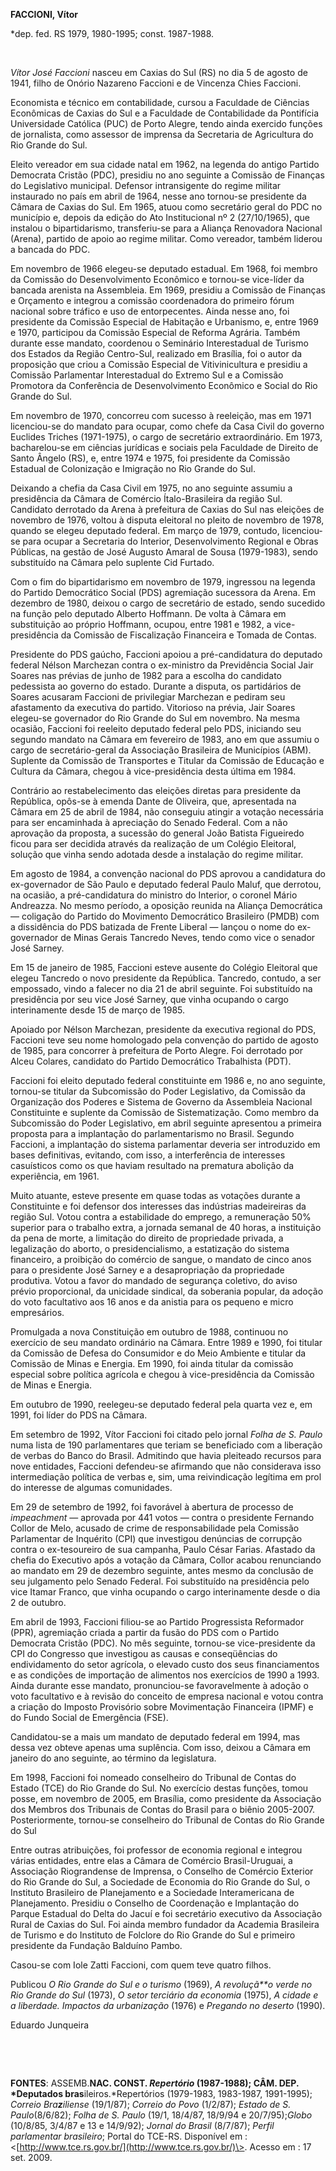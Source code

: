 **FACCIONI, Vítor**

\*dep. fed. RS 1979, 1980-1995; const. 1987-1988.

 

*Vítor José Faccioni* nasceu em Caxias do Sul (RS) no dia 5 de agosto de
1941, filho de Onório Nazareno Faccioni e de Vincenza Chies Faccioni.

Economista e técnico em contabilidade, cursou a Faculdade de Ciências
Econômicas de Caxias do Sul e a Faculdade de Contabilidade da Pontifícia
Universidade Católica (PUC) de Porto Alegre, tendo ainda exercido
funções de jornalista, como assessor de imprensa da Secretaria de
Agricultura do Rio Grande do Sul.

Eleito vereador em sua cidade natal em 1962, na legenda do antigo
Partido Democrata Cristão (PDC), presidiu no ano seguinte a Comissão de
Finanças do Legislativo municipal. Defensor intransigente do regime
militar instaurado no país em abril de 1964, nesse ano tornou-se
presidente da Câmara de Caxias do Sul. Em 1965, atuou como secretário
geral do PDC no município e, depois da edição do Ato Institucional nº 2
(27/10/1965), que instalou o bipartidarismo, transferiu-se para a
Aliança Renovadora Nacional (Arena), partido de apoio ao regime militar.
Como vereador, também liderou a bancada do PDC.

Em novembro de 1966 elegeu-se deputado estadual. Em 1968, foi membro da
Comissão do Desenvolvimento Econômico e tornou-se vice-líder da bancada
arenista na Assembleia. Em 1969, presidiu a Comissão de Finanças e
Orçamento e integrou a comissão coordenadora do primeiro fórum nacional
sobre tráfico e uso de entorpecentes. Ainda nesse ano, foi presidente da
Comissão Especial de Habitação e Urbanismo, e, entre 1969 e 1970,
participou da Comissão Especial de Reforma Agrária. Também durante esse
mandato, coordenou o Seminário Interestadual de Turismo dos Estados da
Região Centro-Sul, realizado em Brasília, foi o autor da proposição que
criou a Comissão Especial de Vitivinicultura e presidiu a Comissão
Parlamentar Interestadual do Extremo Sul e a Comissão Promotora da
Conferência de Desenvolvimento Econômico e Social do Rio Grande do Sul.

Em novembro de 1970, concorreu com sucesso à reeleição, mas em 1971
licenciou-se do mandato para ocupar, como chefe da Casa Civil do governo
Euclides Triches (1971-1975), o cargo de secretário extraordinário. Em
1973, bacharelou-se em ciências jurídicas e sociais pela Faculdade de
Direito de Santo Ângelo (RS), e, entre 1974 e 1975, foi presidente da
Comissão Estadual de Colonização e Imigração no Rio Grande do Sul.

Deixando a chefia da Casa Civil em 1975, no ano seguinte assumiu a
presidência da Câmara de Comércio Ítalo-Brasileira da região Sul.
Candidato derrotado da Arena à prefeitura de Caxias do Sul nas eleições
de novembro de 1976, voltou à disputa eleitoral no pleito de novembro de
1978, quando se elegeu deputado federal. Em março de 1979, contudo,
licenciou-se para ocupar a Secretaria do Interior, Desenvolvimento
Regional e Obras Públicas, na gestão de José Augusto Amaral de Sousa
(1979-1983), sendo substituído na Câmara pelo suplente Cid Furtado.

Com o fim do bipartidarismo em novembro de 1979, ingressou na legenda do
Partido Democrático Social (PDS) agremiação sucessora da Arena. Em
dezembro de 1980, deixou o cargo de secretário de estado, sendo sucedido
na função pelo deputado Alberto Hoffmann. De volta à Câmara em
substituição ao próprio Hoffmann, ocupou, entre 1981 e 1982, a
vice-presidência da Comissão de Fiscalização Financeira e Tomada de
Contas.

Presidente do PDS gaúcho, Faccioni apoiou a pré-candidatura do deputado
federal Nélson Marchezan contra o ex-ministro da Previdência Social Jair
Soares nas prévias de junho de 1982 para a escolha do candidato
pedessista ao governo do estado. Durante a disputa, os partidários de
Soares acusaram Faccioni de privilegiar Marchezan e pediram seu
afastamento da executiva do partido. Vitorioso na prévia, Jair Soares
elegeu-se governador do Rio Grande do Sul em novembro. Na mesma ocasião,
Faccioni foi reeleito deputado federal pelo PDS, iniciando seu segundo
mandato na Câmara em fevereiro de 1983, ano em que assumiu o cargo de
secretário-geral da Associação Brasileira de Municípios (ABM). Suplente
da Comissão de Transportes e Titular da Comissão de Educação e Cultura
da Câmara, chegou à vice-presidência desta última em 1984.

Contrário ao restabelecimento das eleições diretas para presidente da
República, opôs-se à emenda Dante de Oliveira, que, apresentada na
Câmara em 25 de abril de 1984, não conseguiu atingir a votação
necessária para ser encaminhada à apreciação do Senado Federal. Com a
não aprovação da proposta, a sucessão do general João Batista Figueiredo
ficou para ser decidida através da realização de um Colégio Eleitoral,
solução que vinha sendo adotada desde a instalação do regime militar.

Em agosto de 1984, a convenção nacional do PDS aprovou a candidatura do
ex-governador de São Paulo e deputado federal Paulo Maluf, que derrotou,
na ocasião, a pré-candidatura do ministro do Interior, o coronel Mário
Andreazza. No mesmo período, a oposição reunida na Aliança Democrática —
coligação do Partido do Movimento Democrático Brasileiro (PMDB) com a
dissidência do PDS batizada de Frente Liberal — lançou o nome do
ex-governador de Minas Gerais Tancredo Neves, tendo como vice o senador
José Sarney.

Em 15 de janeiro de 1985, Faccioni esteve ausente do Colégio Eleitoral
que elegeu Tancredo o novo presidente da República. Tancredo, contudo, a
ser empossado, vindo a falecer no dia 21 de abril seguinte. Foi
substituído na presidência por seu vice José Sarney, que vinha ocupando
o cargo interinamente desde 15 de março de 1985.

Apoiado por Nélson Marchezan, presidente da executiva regional do PDS,
Faccioni teve seu nome homologado pela convenção do partido de agosto de
1985, para concorrer à prefeitura de Porto Alegre. Foi derrotado por
Alceu Colares, candidato do Partido Democrático Trabalhista (PDT).

Faccioni foi eleito deputado federal constituinte em 1986 e, no ano
seguinte, tornou-se titular da Subcomissão do Poder Legislativo, da
Comissão da Organização dos Poderes e Sistema de Governo da Assembleia
Nacional Constituinte e suplente da Comissão de Sistematização. Como
membro da Subcomissão do Poder Legislativo, em abril seguinte apresentou
a primeira proposta para a implantação do parlamentarismo no Brasil.
Segundo Faccioni, a implantação do sistema parlamentar deveria ser
introduzido em bases definitivas, evitando, com isso, a interferência de
interesses casuísticos como os que haviam resultado na prematura
abolição da experiência, em 1961.

Muito atuante, esteve presente em quase todas as votações durante a
Constituinte e foi defensor dos interesses das indústrias madeireiras da
região Sul. Votou contra a estabilidade do emprego, a remuneração 50%
superior para o trabalho extra, a jornada semanal de 40 horas, a
instituição da pena de morte, a limitação do direito de propriedade
privada, a legalização do aborto, o presidencialismo, a estatização do
sistema financeiro, a proibição do comércio de sangue, o mandato de
cinco anos para o presidente José Sarney e a desapropriação da
propriedade produtiva. Votou a favor do mandado de segurança coletivo,
do aviso prévio proporcional, da unicidade sindical, da soberania
popular, da adoção do voto facultativo aos 16 anos e da anistia para os
pequeno e micro empresários.

Promulgada a nova Constituição em outubro de 1988, continuou no
exercício de seu mandato ordinário na Câmara. Entre 1989 e 1990, foi
titular da Comissão de Defesa do Consumidor e do Meio Ambiente e titular
da Comissão de Minas e Energia. Em 1990, foi ainda titular da comissão
especial sobre política agrícola e chegou à vice-presidência da Comissão
de Minas e Energia.

Em outubro de 1990, reelegeu-se deputado federal pela quarta vez e, em
1991, foi líder do PDS na Câmara.

Em setembro de 1992, Vítor Faccioni foi citado pelo jornal *Folha de S.
Paulo* numa lista de 190 parlamentares que teriam se beneficiado com a
liberação de verbas do Banco do Brasil. Admitindo que havia pleiteado
recursos para nove entidades, Faccioni defendeu-se afirmando que não
considerava isso intermediação política de verbas e, sim, uma
reivindicação legítima em prol do interesse de algumas comunidades.

Em 29 de setembro de 1992, foi favorável à abertura de processo de
*impeachment* — aprovada por 441 votos — contra o presidente Fernando
Collor de Melo, acusado de crime de responsabilidade pela Comissão
Parlamentar de Inquérito (CPI) que investigou denúncias de corrupção
contra o ex-tesoureiro de sua campanha, Paulo César Farias. Afastado da
chefia do Executivo após a votação da Câmara, Collor acabou renunciando
ao mandato em 29 de dezembro seguinte, antes mesmo da conclusão de seu
julgamento pelo Senado Federal. Foi substituído na presidência pelo vice
Itamar Franco, que vinha ocupando o cargo interinamente desde o dia 2 de
outubro.

Em abril de 1993, Faccioni filiou-se ao Partido Progressista Reformador
(PPR), agremiação criada a partir da fusão do PDS com o Partido
Democrata Cristão (PDC). No mês seguinte, tornou-se vice-presidente da
CPI do Congresso que investigou as causas e conseqüências do
endividamento do setor agrícola, o elevado custo dos seus financiamentos
e as condições de importação de alimentos nos exercícios de 1990 a 1993.
Ainda durante esse mandato, pronunciou-se favoravelmente à adoção o voto
facultativo e à revisão do conceito de empresa nacional e votou contra a
criação do Imposto Provisório sobre Movimentação Financeira (IPMF) e do
Fundo Social de Emergência (FSE).

Candidatou-se a mais um mandato de deputado federal em 1994, mas dessa
vez obteve apenas uma suplência. Com isso, deixou a Câmara em janeiro do
ano seguinte, ao término da legislatura.

Em 1998, Faccioni foi nomeado conselheiro do Tribunal de Contas do
Estado (TCE) do Rio Grande do Sul. No exercício destas funções, tomou
posse, em novembro de 2005, em Brasília, como presidente da Associação
dos Membros dos Tribunais de Contas do Brasil para o biênio 2005-2007.
Posteriormente, tornou-se conselheiro do Tribunal de Contas do Rio
Grande do Sul

Entre outras atribuições, foi professor de economia regional e integrou
várias entidades, entre elas a Câmara de Comércio Brasil-Uruguai, a
Associação Riograndense de Imprensa, o Conselho de Comércio Exterior do
Rio Grande do Sul, a Sociedade de Economia do Rio Grande do Sul, o
Instituto Brasileiro de Planejamento e a Sociedade Interamericana de
Planejamento. Presidiu o Conselho de Coordenação e Implantação do Parque
Estadual do Delta do Jacuí e foi secretário executivo da Associação
Rural de Caxias do Sul. Foi ainda membro fundador da Academia Brasileira
de Turismo e do Instituto de Folclore do Rio Grande do Sul e primeiro
presidente da Fundação Balduíno Pambo.

Casou-se com Iole Zatti Faccioni, com quem teve quatro filhos.

Publicou *O Rio Grande do Sul e o turismo* (1969), *A revoluçã**o verde
no Rio Grande do Sul* (1973), *O setor terciário da economia* (1975), *A
cidade e a liberdade. Impactos da urbanização* (1976) e *Pregando no
deserto* (1990).

Eduardo Junqueira

 

 

**FONTES**: ASSEMB.**NAC. CONST. *Repertório* (1987-1988); CÂM. DEP.
*Deputados bras**ileiros.*Repertórios (1979-1983, 1983-1987, 1991-1995);
*Correio Bra**z**iliense* (19/1/87); *Correio do Povo* (1/2/87); *Estado
de S. Paulo*(8/6/82); *Folha de S. Paulo* (19/1, 18/4/87, 18/9/94 e
20/7/95);*Globo* (10/8/85, 3/4/87 e 13 e 14/9/92); *Jornal do Brasil*
(8/7/87); *Perfil parlamentar brasileiro*; Portal do TCE-RS. Disponível
em : \<[http://www.tce.rs.gov.br/](http://www.tce.rs.gov.br/)\>. Acesso
em : 17 set. 2009.

 

 
